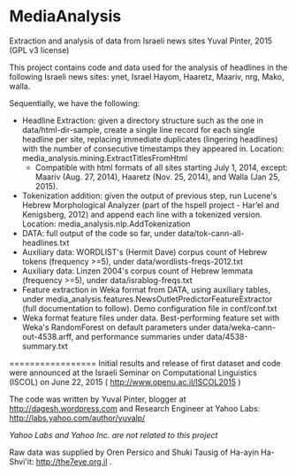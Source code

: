 # MediaAnalysis
Extraction and analysis of data from Israeli news sites
Yuval Pinter, 2015 (GPL v3 license)

This project contains code and data used for the analysis of headlines in the following Israeli news sites:
ynet, Israel Hayom, Haaretz, Maariv, nrg, Mako, walla.

Sequentially, we have the following:
- Headline Extraction: given a directory structure such as the one in data/html-dir-sample, create a single line record for each single headline per site, replacing immediate duplicates (lingering headlines) with the number of consecutive timestamps they appeared in. Location: media_analysis.mining.ExtractTitlesFromHtml
    - Compatible with html formats of all sites starting July 1, 2014, except: Maariv (Aug. 27, 2014), Haaretz (Nov. 25, 2014), and Walla (Jan 25, 2015).
- Tokenization addition: given the output of previous step, run Lucene's Hebrew Morphological Analyzer (part of the hspell project - Har’el and Kenigsberg, 2012) and append each line with a tokenized version. Location: media_analysis.nlp.AddTokenization
- DATA: full output of the code so far, under data/tok-cann-all-headlines.txt
- Auxiliary data: WORDLIST's (Hermit Dave) corpus count of Hebrew tokens (frequency >=5), under data/wordlists-freqs-2012.txt
- Auxiliary data: Linzen 2004's corpus count of Hebrew lemmata (frequency >=5), under data/israblog-freqs.txt
- Feature extraction in Weka format from DATA, using auxiliary tables, under media_analysis.features.NewsOutletPredictorFeatureExtractor (full documentation to follow). Demo configuration file in conf/conf.txt
- Weka format feature files under data. Best-performing feature set with Weka's RandomForest on default parameters under data/weka-cann-out-4538.arff, and performance summaries under data/4538-summary.txt

=================
Initial results and release of first dataset and code were announced at the Israeli Seminar on Computational Linguistics (ISCOL) on June 22, 2015 ( http://www.openu.ac.il/ISCOL2015 )

The code was written by Yuval Pinter, blogger at http://dagesh.wordpress.com and Research Engineer at Yahoo Labs: http://labs.yahoo.com/author/yuvalp/

*Yahoo Labs and Yahoo Inc. are not related to this project*

Raw data was supplied by Oren Persico and Shuki Tausig of Ha-ayin Ha-Shvi'it: http://the7eye.org.il .
